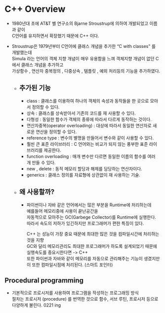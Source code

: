 # C++ Overview

- 1980년대 초에 AT&T 벨 연구소의 Bjarne Stroustrup에 의하여 개발되었고 이름과 같이  
  C언어를 유지하면서 확장했기 때문에 C++ 이다.

- Stroustrup은 1979년부터 C언어에 클래스 개념을 추가한 “C with classes" 를 개발했는데  
  Simula 라는 언어의 객체 지향 개념이 매우 유용함을 느껴 객체지향 개념이 없던 C에서 클래스 개념을 추가하고  
  가상함수 , 연산자 중복정의 , 다중상속 , 템플릿 , 예외 처리등의 기능을 추가하였다.

  - ## 추가된 기능

    - class : 클래스를 이용하여 하나의 객체의 속성과 동작들을 한 곳으로 모아서 정의할 수 있다.
    - 상속 : 클래스를 상속받아서 기존의 코드를 재 사용할 수 있다.
    - 다형성 : 동일한 함수가 객체의 종류에 따라서 다르게 동작하는 것이다.
    - 연산자중복(operator overloading) : 대상에 따라서 동일한 연산자로 새로운 연산을 정의할 수 있다.
    - reference type : 변수의 별명을 만들어서 변수와 같이 사용할 수 있다.
    - 훨씬 큰 표준 라이브러리 : C 언어와는 비교가 되지 않는 풍부한 표준 라이브러리를 제공한다.
    - function overloading : 매개 변수만 다르면 동일한 이름의 함수를 여러 개 만들 수 있다.
    - new , delete : 동적 메모리 할당과 해제를 담당하는 연산자이다.
    - generics : 클래스 정의를 자료형에 상관없이 재 사용하는 기술.

  - ## 왜 사용할까?

    - 파이썬이나 자바 같은 언어에서는 많은 부분을 Runtime에 처리하는데  
      예를들어 메모리중에 사용이 끝난공간을  
      자동적으로 모아주는 GC(Garbege Collector)를 Runtime에 실행한다.  
      따라서 속도의 저하가 있긴하지만 프로그래머가 편한 특징이 있다.

      C++ 는 성능이 가장 중요 때문에 최대한 많은 것을 컴파일시간에 처리하는 것을 지향  
      GC와 달리 메모리관리도 최대한 프로그래머가 하도록 설계되었기 때문에  
      실행속도를 중요시한다면 -> C++  
      또한 파이썬과 자바와 같이 메모리를 자동으로 관리해주는 기능이 생겼지만  
      이 또한 컴파일시점에 처리된다. (스마트 포인터)

## Procedural programming

- 기본적으로 프로시저를 사용하여 프로그램을 작성하는 프로그래밍 방식  
  절차는 프로시저 (procedure) 를 번역한 것으로 함수, 서브 루틴, 프로시저 등으로 다양하게 불린다.
  0221 ing
